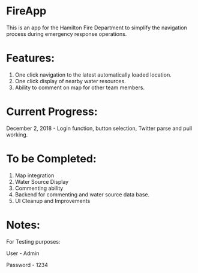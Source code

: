# FireApp

This is an app for the Hamilton Fire Department to simplify the navigation process during emergency response operations. 

# Features:

1) One click navigation to the latest automatically loaded location.
2) One click display of nearby water resources.
3) Ability to comment on map for other team members.

# Current Progress:

December 2, 2018 -  Login function, button selection, Twitter parse and pull working.

# To be Completed:

1) Map integration
2) Water Source Display
3) Commenting ability
4) Backend for commenting and water source data base.
5) UI Cleanup and Improvements

# Notes:

For Testing purposes: 

User - Admin


Password - 1234
